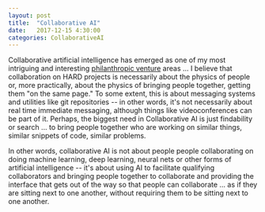 ```yaml
---
layout: post
title:  "Collaborative AI"
date:   2017-12-15 4:30:00
categories: CollaborativeAI
---
```


Collaborative artificial intelligence has emerged as one of my most intriguing and interesting [philanthropic venture](http://markbruns.github.io/philanthropy/mvp/opensource/2017/07/15/Venture-Philanthropy.html) areas ... I believe that collaboration on HARD projects is necessarily about the physics of people or, more practically, about the physics of bringing people together, getting them "on the same page." To some extent, this is about messaging systems and utilities like git repositories -- in other words, it's not necessarily about real time immediate messaging, although things like videoconferences can be part of it. Perhaps, the biggest need in Collaborative AI is just findability or search ... to bring people together who are working on similar things, similar snippets of code, similar problems.

In other words, collaborative AI is not about people people collaborating on doing machine learning, deep learning, neural nets or other forms of artificial intelligence -- it's about using AI to facilitate qualifying collaborators and bringing people together to collaborate and providing the interface that gets out of the way so that people can collaborate ... as if they are sitting next to one another, without requiring them to be sitting next to one another.    
